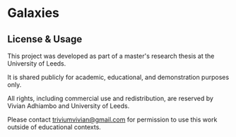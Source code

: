 # Galaxies
## License & Usage

This project was developed as part of a master's research thesis at the University of Leeds.

It is shared publicly for academic, educational, and demonstration purposes only.

All rights, including commercial use and redistribution, are reserved by Vivian Adhiambo and University of Leeds.

Please contact triviumvivian@gmail.com for permission to use this work outside of educational contexts.
